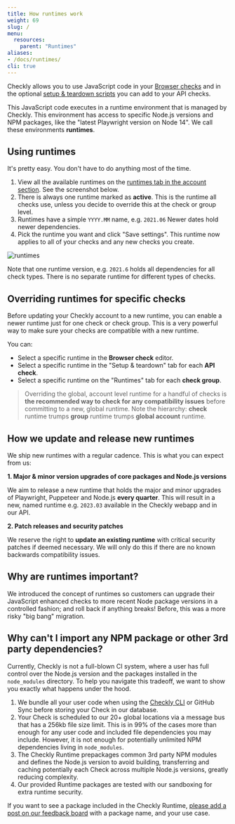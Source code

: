 ```yaml
---
title: How runtimes work
weight: 69
slug: /
menu:
  resources:
    parent: "Runtimes"
aliases:
- /docs/runtimes/
cli: true
---
```


Checkly allows you to use JavaScript code in your [Browser checks](/docs/browser-checks/) and in the optional 
[setup & teardown scripts](/docs/api-checks/setup-teardown-scripts/) you can add to your API checks.

This JavaScript code executes in a runtime environment that is managed by Checkly. This environment has access to specific 
Node.js versions and NPM packages, like the "latest Playwright version on Node 14". We call these environments **runtimes**.

## Using runtimes

It's pretty easy. You don't have to do anything most of the time.

1. View all the available runtimes on the [runtimes tab in the account section](https://app.checklyhq.com/settings/account/runtimes/). See the screenshot below.
2. There is always one runtime marked as **active**. This is the runtime all checks use, unless you decide to override this at the check or group level.
4. Runtimes have a simple `YYYY.MM` name, e.g. `2021.06` Newer dates hold newer dependencies.   
3. Pick the runtime you want and click "Save settings". This runtime now applies to all of your checks and any new checks you create.

![runtimes](/docs/images/monitoring/account_runtimes@2x.png)

Note that one runtime version, e.g. `2021.6` holds all dependencies for all check types. There is no separate runtime for
different types of checks.

## Overriding runtimes for specific checks

Before updating your Checkly account to a new runtime, you can enable a newer runtime just for one check or check group.
This is a very powerful way to make sure your checks are compatible with a new runtime.

You can:

- Select a specific runtime in the **Browser check** editor.
- Select a specific runtime in the "Setup & teardown" tab for each **API check**.
- Select a specific runtime on the "Runtimes" tab for each **check group**.

> Overriding the global, account level runtime for a handful of checks is **the recommended way to check for any compatibility issues**
 before committing to a new, global runtime. Note the hierarchy: **check** runtime trumps **group** runtime trumps **global account** runtime.
 
## How we update and release new runtimes

We ship new runtimes with a regular cadence. This is what you can expect from us:

**1. Major & minor version upgrades of core packages and Node.js versions**
  
We aim to release a new runtime that holds the major and minor upgrades of Playwright, Puppeteer and Node.js **every quarter**.
This will result in a new, named runtime e.g. `2023.03` available in the Checkly webapp and in our API.

**2. Patch releases and security patches**

We reserve the right to **update an existing runtime** with critical security patches if deemed necessary. We will only do
this if there are no known backwards compatibility issues.

## Why are runtimes important?

We introduced the concept of runtimes so customers can upgrade their JavaScript enhanced checks to more recent Node package versions
in a controlled fashion; and roll back if anything breaks! Before, this was a more risky "big bang" migration.

## Why can't I import any NPM package or other 3rd party dependencies?

Currently, Checkly is not a full-blown CI system, where a user has full control over the Node.js version and the packages 
installed in the `node_modules` directory. To help you navigate this tradeoff, we want to show you exactly what happens under
the hood.

1. We bundle all your user code when using the [Checkly CLI](/docs/cli) or GitHub Sync before storing your Check in our database.
2. Your Check is scheduled to our 20+ global locations via a message bus that has a 256kb file size limit. This is in 99% 
of the cases more than enough for any user code and included file dependencies you may include. However, it is not enough for potentially unlimited
NPM dependencies living in `node_modules`.
3. The Checkly Runtime prepackages common 3rd party NPM modules and defines the Node.js version to avoid building, transferring and caching
potentially each Check across multiple Node.js versions, greatly reducing complexity.
4. Our provided Runtime packages are tested with our sandboxing for extra runtime security.

If you want to see a package included in the Checkly Runtime, [please add a post on our feedback board](https://feedback.checklyhq.com/)
with a package name, and your use case. 

